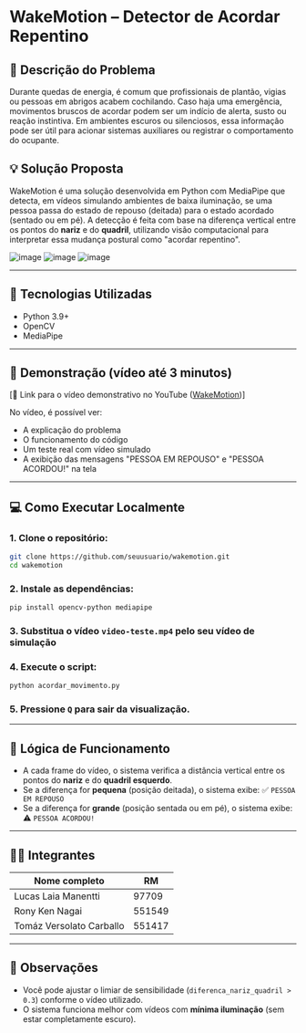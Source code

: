 # WakeMotion – Detector de Acordar Repentino

## 🎯 Descrição do Problema
Durante quedas de energia, é comum que profissionais de plantão, vigias ou pessoas em abrigos acabem cochilando. Caso haja uma emergência, movimentos bruscos de acordar podem ser um indício de alerta, susto ou reação instintiva. Em ambientes escuros ou silenciosos, essa informação pode ser útil para acionar sistemas auxiliares ou registrar o comportamento do ocupante.

## 💡 Solução Proposta
WakeMotion é uma solução desenvolvida em Python com MediaPipe que detecta, em vídeos simulando ambientes de baixa iluminação, se uma pessoa passa do estado de repouso (deitada) para o estado acordado (sentado ou em pé). A detecção é feita com base na diferença vertical entre os pontos do **nariz** e do **quadril**, utilizando visão computacional para interpretar essa mudança postural como "acordar repentino".

![image](https://github.com/user-attachments/assets/abd7c7dc-e074-4df7-a93e-523970d74372)
![image](https://github.com/user-attachments/assets/83d4b1d1-28fd-4364-90cc-6cacda335d64)
![image](https://github.com/user-attachments/assets/012ccb55-0f38-4815-add0-1d1cfea2206f)

---

## 🧪 Tecnologias Utilizadas
- Python 3.9+
- OpenCV
- MediaPipe

---

## 🎥 Demonstração (vídeo até 3 minutos)
[🔗 Link para o vídeo demonstrativo no YouTube ([WakeMotion](https://youtu.be/cJCcK3jxi7Q))]

No vídeo, é possível ver:
- A explicação do problema
- O funcionamento do código
- Um teste real com vídeo simulado
- A exibição das mensagens "PESSOA EM REPOUSO" e "PESSOA ACORDOU!" na tela

---

## 💻 Como Executar Localmente

### 1. Clone o repositório:
```bash
git clone https://github.com/seuusuario/wakemotion.git
cd wakemotion
````

### 2. Instale as dependências:

```bash
pip install opencv-python mediapipe
```

### 3. Substitua o vídeo `video-teste.mp4` pelo seu vídeo de simulação

### 4. Execute o script:

```bash
python acordar_movimento.py
```

### 5. Pressione `Q` para sair da visualização.

---

## 🧠 Lógica de Funcionamento

* A cada frame do vídeo, o sistema verifica a distância vertical entre os pontos do **nariz** e do **quadril esquerdo**.
* Se a diferença for **pequena** (posição deitada), o sistema exibe:
  ✅ `PESSOA EM REPOUSO`
* Se a diferença for **grande** (posição sentada ou em pé), o sistema exibe:
  ⚠️ `PESSOA ACORDOU!`

---

## 👨‍🏫 Integrantes

| Nome completo            | RM     |
| ------------------------ | ------ |
| Lucas Laia Manentti      | 97709  |
| Rony Ken Nagai           | 551549 |
| Tomáz Versolato Carballo | 551417 |

---

## 📌 Observações

* Você pode ajustar o limiar de sensibilidade (`diferenca_nariz_quadril > 0.3`) conforme o vídeo utilizado.
* O sistema funciona melhor com vídeos com **mínima iluminação** (sem estar completamente escuro).
